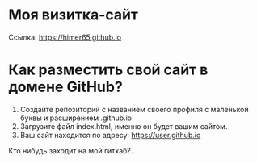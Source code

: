 # Моя визитка-сайт
Ссылка: https://himer65.github.io

# Как разместить свой сайт в домене GitHub?
1. Создайте репозиторий с названием своего профиля с маленькой буквы и расширением .github.io
2. Загрузите файл index.html, именно он будет вашим сайтом.
3. Ваш сайт находится по адресу: https://user.github.io

Кто нибудь заходит на мой гитхаб?..